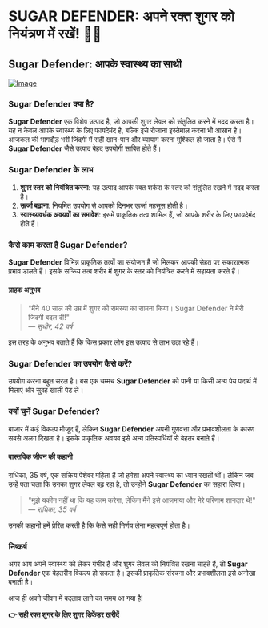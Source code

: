 # SUGAR DEFENDER: अपने रक्त शुगर को नियंत्रण में रखें! 🌿✨

## Sugar Defender: आपके स्वास्थ्य का साथी

[![Image](https://sugardefender24.com/assets/img/person5.jpg)](https://gchaffi.com/bTmJheJf)

### Sugar Defender क्या है?

**Sugar Defender** एक विशेष उत्पाद है, जो आपकी शुगर लेवल को संतुलित करने में मदद करता है। यह न केवल आपके स्वास्थ्य के लिए फायदेमंद है, बल्कि इसे रोजाना इस्तेमाल करना भी आसान है। आजकल की भागदौड़ भरी जिंदगी में सही खान-पान और व्यायाम करना मुश्किल हो जाता है। ऐसे में **Sugar Defender** जैसे उत्पाद बेहद उपयोगी साबित होते हैं।

### Sugar Defender के लाभ

1. **शुगर स्तर को नियंत्रित करना**: यह उत्पाद आपके रक्त शर्करा के स्तर को संतुलित रखने में मदद करता है।
2. **ऊर्जा बढ़ाना**: नियमित उपयोग से आपको दिनभर ऊर्जा महसूस होती है।
3. **स्वास्थ्यवर्धक अवयवों का समावेश**: इसमें प्राकृतिक तत्व शामिल हैं, जो आपके शरीर के लिए फायदेमंद होते हैं।

### कैसे काम करता है Sugar Defender?

**Sugar Defender** विभिन्न प्राकृतिक तत्वों का संयोजन है जो मिलकर आपकी सेहत पर सकारात्मक प्रभाव डालते हैं। इसके सक्रिय तत्व शरीर में शुगर के स्तर को नियंत्रित करने में सहायता करते हैं। 

#### ग्राहक अनुभव

> "मैंने 40 साल की उम्र में शुगर की समस्या का सामना किया। Sugar Defender ने मेरी जिंदगी बदल दी!"  
> — *सुधीर, 42 वर्ष*

इस तरह के अनुभव बताते हैं कि किस प्रकार लोग इस उत्पाद से लाभ उठा रहे हैं।

### Sugar Defender का उपयोग कैसे करें?

उपयोग करना बहुत सरल है। बस एक चम्मच **Sugar Defender** को पानी या किसी अन्य पेय पदार्थ में मिलाएं और सुबह खाली पेट लें। 

### क्यों चुनें Sugar Defender?

बाजार में कई विकल्प मौजूद हैं, लेकिन **Sugar Defender** अपनी गुणवत्ता और प्रभावशीलता के कारण सबसे अलग दिखता है। इसके प्राकृतिक अवयव इसे अन्य प्रतिस्पर्धियों से बेहतर बनाते हैं।

#### वास्तविक जीवन की कहानी

राधिका, 35 वर्ष, एक सक्रिय पेशेवर महिला हैं जो हमेशा अपने स्वास्थ्य का ध्यान रखती थीं। लेकिन जब उन्हें पता चला कि उनका शुगर लेवल बढ़ रहा है, तो उन्होंने **Sugar Defender** का सहारा लिया।

> "मुझे यकीन नहीं था कि यह काम करेगा, लेकिन मैंने इसे आज़माया और मेरे परिणाम शानदार थे!"  
> — *राधिका, 35 वर्ष*

उनकी कहानी हमें प्रेरित करती है कि कैसे सही निर्णय लेना महत्वपूर्ण होता है।

### निष्कर्ष

अगर आप अपने स्वास्थ्य को लेकर गंभीर हैं और शुगर लेवल को नियंत्रित रखना चाहते हैं, तो **Sugar Defender** एक बेहतरीन विकल्प हो सकता है। इसकी प्राकृतिक संरचना और प्रभावशीलता इसे अनोखा बनाती है। 

आज ही अपने जीवन में बदलाव लाने का समय आ गया है!



**👉 [सही रक्त शुगर के लिए शुगर डिफेंडर खरीदें](https://gchaffi.com/bTmJheJf)**